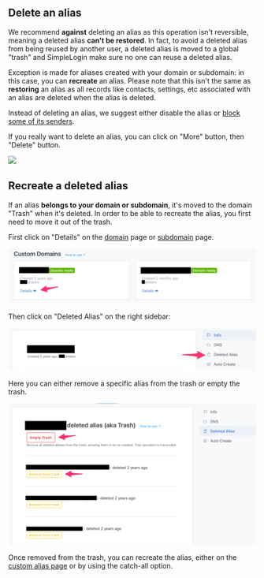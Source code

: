 ## Delete an alias

We recommend **against** deleting an alias as this operation isn't reversible, meaning a deleted alias **can't be restored**. In fact, to avoid a deleted alias from being reused by another user, a deleted alias is moved to a global "trash" and SimpleLogin make sure no one can reuse a deleted alias. 

Exception is made for aliases created with your domain or subdomain: in this case, you can **recreate** an alias. Please note that this isn't the same as **restoring** an alias as all records like contacts, settings, etc associated with an alias are deleted when the alias is deleted.


Instead of deleting an alias, we suggest either disable the alias or [block some of its senders](block-sender.md).

If you really want to delete an alias, you can click on "More" button, then "Delete" button.

![](delete-alias/delete-alias.png)

## Recreate a deleted alias

If an alias **belongs to your domain or subdomain**, it's moved to the domain "Trash" when it's deleted. In order to be able to recreate the alias, you first need to move it out of the trash.

First click on "Details" on the [domain](https://app.simplelogin.io/dashboard/custom_domain) page or [subdomain](https://app.simplelogin.io/dashboard/subdomain) page.

![](delete-alias/domain-list.png)

Then click on "Deleted Alias" on the right sidebar:

![](delete-alias/delete-alias-page.png)

Here you can either remove a specific alias from the trash or empty the trash.

![](delete-alias/restore-alias.png)

Once removed from the trash, you can recreate the alias, either on the [custom alias page](https://app.simplelogin.io/dashboard/custom_alias) or by using the catch-all option.







